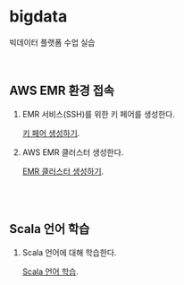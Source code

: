 # bigdata

빅데이터 플랫폼 수업 실습

<br>


## AWS EMR 환경 접속

1. EMR 서비스(SSH)를 위한 키 페어를 생성한다.

	[키 페어 생성하기](https://github.com/daldalhada/bigdata/blob/main/list/keypair/keypair.md).


2. AWS EMR 클러스터 생성한다.

	[EMR 클러스터 생성하기](https://github.com/daldalhada/bigdata/blob/main/list/emr/emr.md).

<br><br>

## Scala 언어 학습

1. Scala 언어에 대해 학습한다.

	[Scala 언어 학습](https://github.com/daldalhada/bigdata/blob/main/list/keypair/scala.md).